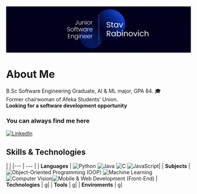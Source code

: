 ![StavRabinovich](https://github.com/StavRabinovich/StavRabinovich/blob/main/StavRabinovich.gif)

# About Me
B.Sc Software Engineering Graduate, AI & ML major, GPA 84. :mortar_board:\
Former chairwoman of Afeka Students' Union. \
**Looking for a software development opportunity**

### You can always find me here 
[![LinkedIn](https://cdn-icons-png.flaticon.com/512/174/174857.png)](https://www.linkedin.com/in/stav-rabinovich/)


## Skills & Technologies
| |
|--- | --- |
| **Languages**	|   ![Python](https://img.shields.io/badge/-Python-000?&logo=Python)                    ![Java](https://img.shields.io/badge/-Java-000?&logo=Java&logoColor=007396) ![C](https://img.shields.io/badge/-C-000?&logo=C) ![JavaScript](https://img.shields.io/badge/-JavaScript-000?&logo=JavaScript)|
| **Subjects**	| ![Object-Oriented Programming (OOP)](https://img.shields.io/badge/-Object--Oriented%20Programming%20-blue) ![Machine Learning](https://img.shields.io/badge/-Machine%20Learning-blue) ![Computer Vision](https://img.shields.io/badge/-Computer%20Vision-blue)![Mobile & Web Development (Front-End)](https://img.shields.io/badge/Mobile%20%26%20Web%20Development%20(Front--End)-blue) 
| **Technologies**	| g|
| **Tools**	| g|
| **Enviroments**	| g|


<!--
**StavRabinovich/StavRabinovich** is a ✨ _special_ ✨ repository because its `README.md` (this file) appears on your GitHub profile.

Here are some ideas to get you started:

- 🔭 I’m currently working on ...
- 🌱 I’m currently learning ...
- 👯 I’m looking to collaborate on ...
- 🤔 I’m looking for help with ...
- 💬 Ask me about ...
- 📫 How to reach me: ...
- 😄 Pronouns: ...
- ⚡ Fun fact: ...
-->
